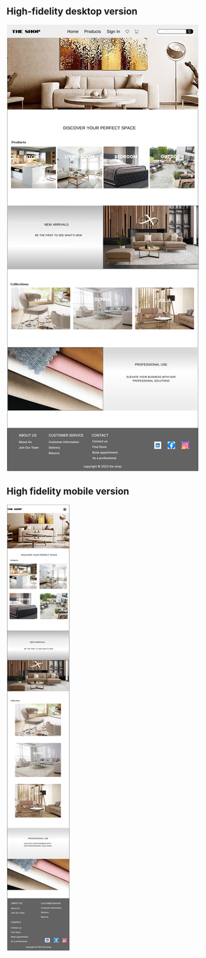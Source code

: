 ## High-fidelity desktop version
![Desktop version](/class-projects/class-project-6/High_fidelity%20(1).png)



## High fidelity mobile version
![mobile version](/class-projects/class-project-6/Mobile_version.png)
